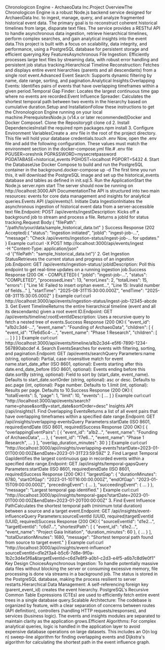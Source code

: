 Chronologicon Engine - ArchaeoData Inc.Project OverviewThe Chronologicon Engine is a robust Node.js backend service designed for ArchaeoData Inc. to ingest, manage, query, and analyze fragmented historical event data. The primary goal is to reconstruct coherent historical timelines from large, disparate text files. The service provides a RESTful API to handle asynchronous data ingestion, retrieve hierarchical timelines, perform complex searches, and gain analytical insights into the event data.This project is built with a focus on scalability, data integrity, and performance, using a PostgreSQL database for persistent storage and efficient querying.Key FeaturesAsynchronous File Ingestion: Efficiently processes large text files by streaming data, with robust error handling and persistent job status tracking.Hierarchical Timeline Reconstruction: Fetches and displays entire event hierarchies (parents and all descendants) from a single root event.Advanced Event Search: Supports dynamic filtering by name, date range, sorting, and pagination.Analytical Insights:Overlapping Events: Identifies pairs of events that have overlapping timeframes within a given period.Temporal Gap Finder: Locates the largest continuous time gap where no events are recorded.Event Influence Spreader: Calculates the shortest temporal path between two events in the hierarchy based on cumulative duration.Setup and InstallationFollow these instructions to get the Chronologicon Engine running on your local machine.PrerequisitesNode.js (v14.x or later recommended)Docker and Docker Compose1. Clone the Repositorygit clone <your-repository-url>
cd <repository-folder>
2. Install DependenciesInstall the required npm packages.npm install
3. Configure Environment VariablesCreate a .env file in the root of the project directory. This file will hold your database credentials.touch .env
Now, open the .env file and add the following configuration. These values must match the environment section in the docker-compose.yml file.# .env file
PGUSER=oreshnik
PGPASSWORD=mysecretpassword
PGDATABASE=historical_events
PGHOST=localhost
PGPORT=5432
4. Start the DatabaseUse Docker Compose to build and run the PostgreSQL container in the background.docker-compose up -d
The first time you run this, it will download the PostgreSQL image and set up the historical_events database and tables as defined in init.sql.5. Run the ApplicationStart the Node.js server.npm start
The server should now be running on http://localhost:3000.API DocumentationThe API is structured into two main resources: events for core data management and insights for analytical queries.Events API (/api/events)1. Initiate Data IngestionInitiates the asynchronous ingestion of historical event data from a server-accessible text file.Endpoint: POST /api/events/ingestDescription: Kicks off a background job to stream and process a file. Returns a jobId for status tracking.Request Body:{
  "filePath": "/path/to/your/data/sample_historical_data.txt"
}
Success Response (202 Accepted):{
  "status": "Ingestion initiated",
  "jobId": "ingest-job-...",
  "message": "Check /api/events/ingestion-status/ingest-job-... for updates."
}
Example curl:curl -X POST http://localhost:3000/api/events/ingest \
-H "Content-Type: application/json" \
-d '{"filePath": "sample_historical_data.txt"}'
2. Get Ingestion StatusRetrieves the current status and progress of an ingestion job.Endpoint: GET /api/events/ingestion-status/:jobIdDescription: Poll this endpoint to get real-time updates on a running ingestion job.Success Response (200 OK - COMPLETED):{
    "jobId": "ingest-job-...",
    "status": "COMPLETED",
    "processedLines": 13,
    "errorLines": 2,
    "totalLines": 15,
    "errors": [
        "Line 14: Failed to insert orphan event...",
        "Line 15: Invalid number of fields..."
    ],
    "startTime": "2025-08-31T15:30:00.000Z",
    "endTime": "2025-08-31T15:30:05.000Z"
}
Example curl:curl http://localhost:3000/api/events/ingestion-status/ingest-job-12345-abcde
3. Get Event TimelineReturns the entire hierarchical timeline (event and all its descendants) given a root event ID.Endpoint: GET /api/events/timeline/:rootEventIdDescription: Uses a recursive query to fetch a nested tree of events.Success Response (200 OK):{
  "event_id": "a1b2c3d4-...",
  "event_name": "Founding of ArchaeoData",
  "children": [
    {
      "event_id": "f7e6d5c4-...",
      "event_name": "Phase 1 Research",
      "children": [ ... ]
    }
  ]
}
Example curl:curl http://localhost:3000/api/events/timeline/a1b2c3d4-e5f6-7890-1234-567890abcdef
4. Search EventsSearches for events with filtering, sorting, and pagination.Endpoint: GET /api/events/searchQuery Parameters:name (string, optional): Partial, case-insensitive match for event name.start_date_after (ISO 8601, optional): Events starting after this date.end_date_before (ISO 8601, optional): Events ending before this date.sortBy (string, optional): Field to sort by (start_date, event_name). Defaults to start_date.sortOrder (string, optional): asc or desc. Defaults to asc.page (int, optional): Page number. Defaults to 1.limit (int, optional): Results per page. Defaults to 10.Success Response (200 OK):{
  "totalEvents": 5,
  "page": 1,
  "limit": 10,
  "events": [ ... ]
}
Example curl:curl "http://localhost:3000/api/events/search?name=phase&sortBy=start_date&sortOrder=desc"
Insights API (/api/insights)1. Find Overlapping EventsReturns a list of all event pairs that have overlapping timeframes within a specified date range.Endpoint: GET /api/insights/overlapping-eventsQuery Parameters:startDate (ISO 8601, required)endDate (ISO 8601, required)Success Response (200 OK):[
  {
    "overlappingEventPairs": [
      { "event_id": "a1b2...", "event_name": "Founding of ArchaeoData", ... },
      { "event_id": "f7e6...", "event_name": "Phase 1 Research", ... }
    ],
    "overlap_duration_minutes": 30
  }
]
Example curl:curl "http://localhost:3000/api/insights/overlapping-events?startDate=2023-01-01T00:00:00Z&endDate=2023-01-31T23:59:59Z"
2. Find Largest Temporal GapIdentifies the largest continuous gap in recorded events within a specified date range.Endpoint: GET /api/insights/temporal-gapsQuery Parameters:startDate (ISO 8601, required)endDate (ISO 8601, required)Success Response (200 OK):{
  "largestGap": {
    "durationMinutes": 6780,
    "startOfGap": "2023-01-10T16:00:00.000Z",
    "endOfGap": "2023-01-15T09:00:00.000Z",
    "precedingEvent": { ... },
    "succeedingEvent": { ... }
  },
  "message": "Largest temporal gap identified."
}
Example curl:curl "http://localhost:3000/api/insights/temporal-gaps?startDate=2023-01-01T00:00:00Z&endDate=2023-01-20T00:00:00Z"
3. Find Event Influence PathCalculates the shortest temporal path (minimum total duration) between a source and a target event.Endpoint: GET /api/insights/event-influenceQuery Parameters:sourceEventId (UUID, required)targetEventId (UUID, required)Success Response (200 OK):{
  "sourceEventId": "d1e2...",
  "targetEventId": "c6d7...",
  "shortestPath": [
    { "event_id": "d1e2...", "event_name": "Project Gaia Initiation", "duration_minutes": 60 },
    { ... }
  ],
  "totalDurationMinutes": 1680,
  "message": "Shortest temporal path found from source to target event."
}
Example curl:curl "http://localhost:3000/api/insights/event-influence?sourceEventId=d1e2f3a4-b5c6-7d8e-9f0a-1b2c3d4e5f6a&targetEventId=c6d7e8f9-a0b1-c2d3-e4f5-a6b7c8d9e0f1"
Key Design ChoicesAsynchronous Ingestion: To handle potentially massive data files without blocking the server or consuming excessive memory, file processing is done via streams in a background job. The status is stored in the PostgreSQL database, making the process resilient to server restarts.Hierarchical Data Management: A self-referencing foreign key (parent_event_id) creates the event hierarchy. PostgreSQL's Recursive Common Table Expressions (CTEs) are used to efficiently fetch entire event trees in a single database query.Scalable Architecture: The codebase is organized by feature, with a clear separation of concerns between routes (API definition), controllers (handling HTTP requests/responses), and services (business logic). The events and insights modules are separated to maintain clarity as the application grows.Efficient Algorithms: For complex analytical queries, logic is handled in the application layer to avoid expensive database operations on large datasets. This includes an O(n log n) sweep-line algorithm for finding overlapping events and Dijkstra's algorithm for calculating the shortest path in the event influence graph.